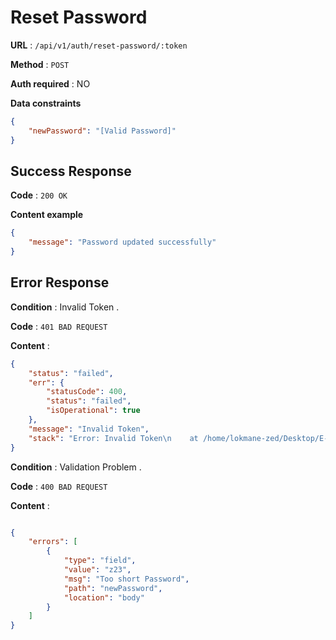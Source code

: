 # Reset Password

**URL** : `/api/v1/auth/reset-password/:token`

**Method** : `POST`

**Auth required** : NO

**Data constraints**

```json
{
	"newPassword": "[Valid Password]"
}
```

## Success Response

**Code** : `200 OK`

**Content example**

```json
{
	"message": "Password updated successfully"
}
```

## Error Response

**Condition** : Invalid Token .

**Code** : `401 BAD REQUEST`

**Content** :

```json
{
	"status": "failed",
	"err": {
		"statusCode": 400,
		"status": "failed",
		"isOperational": true
	},
	"message": "Invalid Token",
	"stack": "Error: Invalid Token\n    at /home/lokmane-zed/Desktop/E-Learn/E-Learn-Platform/back-end/controllers/authController.js:326:15\n    at process.processTicksAndRejections (node:internal/process/task_queues:95:5)"
}
```

**Condition** : Validation Problem .

**Code** : `400 BAD REQUEST`

**Content** :


```json

{
    "errors": [
        {
            "type": "field",
            "value": "z23",
            "msg": "Too short Password",
            "path": "newPassword",
            "location": "body"
        }
    ]
}

```